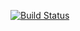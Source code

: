 [![Build Status](https://travis-ci.com/EEZhuang/CSE110-Temp.svg?branch=master)](https://travis-ci.com/EEZhuang/CSE110-Temp)

